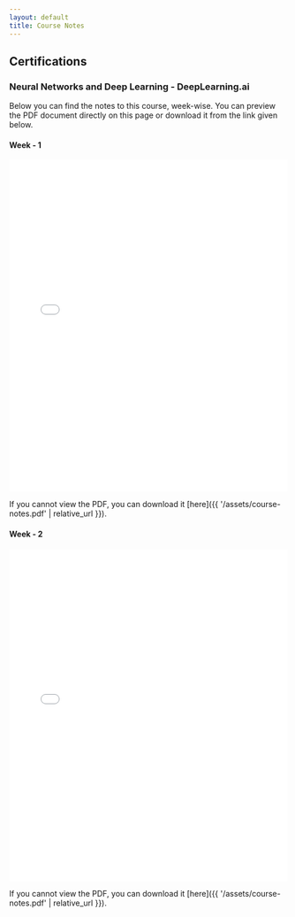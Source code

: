 ```yaml
---
layout: default
title: Course Notes
---
```


## Certifications

### Neural Networks and Deep Learning - DeepLearning.ai 
Below you can find the notes to this course, week-wise. You can preview the PDF document directly on this page or download it from the link given below.
#### Week - 1
<embed src="{{ '/assets/course-notes/week1_genai_llms.pdf' | relative_url }}" width="100%" height="600px" type="application/pdf">

If you cannot view the PDF, you can download it [here]({{ '/assets/course-notes.pdf' | relative_url }}).

#### Week - 2
<embed src="{{ '/assets/course-notes/week2_genai_llms.pdf' | relative_url }}" width="100%" height="600px" type="application/pdf">

If you cannot view the PDF, you can download it [here]({{ '/assets/course-notes.pdf' | relative_url }}).
